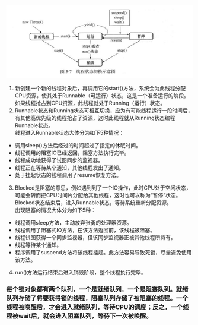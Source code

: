 ![Image text](https://github.com/350679778/TestThread/blob/master/images/class3/%E7%BA%BF%E7%A8%8B%E7%8A%B6%E6%80%81%E5%88%87%E6%8D%A2%E7%A4%BA%E6%84%8F%E5%9B%BE.jpg)
1. 新创建一个新的线程对象后，再调用它的start()方法，系统会为此线程分配CPU资源，使其处于Runnable（可运行）状态，这是一个准备运行的阶段。如果线程抢占到CPU资源，此线程就处于Running（运行）状态。
2. Runnable状态和Running状态可相互切换，应为有可能线程运行一段时间后，有其他高优先级的线程抢占了资源，这时此线程就从Running状态编程Runnable状态。  
线程进入Runnable状态大体分为如下5种情况：
 * 调用sleep()方法后经过的时间超过了指定的休眠时间。
 * 线程调用的阻塞IO已经返回，阻塞方法执行完毕。
 * 线程成功地获得了试图同步的监视器。
 * 线程正在等待某个通知，其他线程发出了通知。
 * 处于挂起状态的线程调用了resume恢复方法。
3. Blocked是阻塞的意思，例如遇到到了一个IO操作，此时CPU处于空闲状态，可能会转而把CPU时间片分配给其他线程，这时也可以称为“暂停”状态。Blocked状态结束后，进入Runnable状态，等待系统重新分配资源。  
出现阻塞的情况大体分为如下5种：
 * 线程调用sleep方法，主动放弃张勇的处理器资源。
 * 线程调用了阻塞式IO方法，在该方法返回前，该线程被阻塞。
 * 线程试图获得一个同步监视器，但该同步监视器正被其他线程所持有。
 * 线程等待某个通知。
 * 程序调用了suspend方法将该线程挂起。此方法容易导致死锁，尽量避免使用该方法。
4. run()方法运行结束后进入销毁阶段，整个线程执行完毕。  

### 每个锁对象都有两个队列，一个是就绪队列，一个是阻塞队列。就绪队列存储了将要获得锁的线程，阻塞队列存储了被阻塞的线程。一个线程被唤醒后，才会进入就绪队列，等待CPU的调度；反之，一个线程被wait后，就会进入阻塞队列，等待下一次被唤醒。